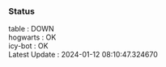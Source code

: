 ### Status


table : DOWN  
hogwarts : OK  
icy-bot : OK  
Latest Update : 2024-01-12 08:10:47.324670
